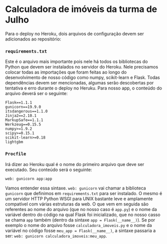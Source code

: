 # Calculadora de imóveis da turma de Julho
Para o deploy no Heroku, dois arquivos de configuração devem ser adicionados ao repositório:
### `requirements.txt`
Este é o arquivo mais importante pois nele há todos os bibliotecas do Python que devem ser instalados no servidor do Heroku. Nele precisamos colocar todas as importações que foram feitas ao longo do desenvolvimento de nosso código como numpy, scikit-learn e Flask. Todas dependências devem ser mencionadas, algumas serão descobertas por tentativa e erro durante o deploy no Heruku. Para nosso app, o conteúdo do arquivo deverá ser o seguinte:
```
Flask==1.1.1
gunicorn==19.9.0
itsdangerous==1.1.0
Jinja2==2.10.1
MarkupSafe==1.1.1
Werkzeug==0.15.5
numpy>=1.9.2
scipy>=0.15.1
scikit-learn>=0.18
lightgbm
```

### `Procfile`
Irá dizer ao Heroku qual é o nome do primeiro arquivo que deve ser executado. Seu conteúdo será o seguinte:
```
web: gunicorn app:app
```
Vamos entender essa sintaxe. `web: gunicorn` vai chamar a biblioteca `gunicorn` que definimos em `requirements.txt` para ser instalado. O mesmo é um servidor HTTP Python WSGI para UNIX bastante leve e amplamente compatível com várias estruturas da web. O que vem em seguida são referentes ao nome do arquivo (que no nosso caso é `app.py`) e o nome da variável dentro do código na qual Flask foi inicializado, que no nosso casso se chama `app` também (dentro da sintaxe `app = Flask(__name__)`). Se por exemplo o nome do arquivo fosse `calculadora_imoveis.py` e o nome da variável no código fosse `meu_app = Flask(__name__)`, a sintaxe passaria a ser: `web: gunicorn calculadora_imoveis:meu_app`.
